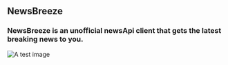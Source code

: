## NewsBreeze
### NewsBreeze is an unofficial newsApi client that gets the latest breaking news to you.

![A test image]([image.png](https://drive.google.com/file/d/1WC88HX_FB2aNAP734Mtp-u8zUQ49Gbmp/view?usp=sharing))
